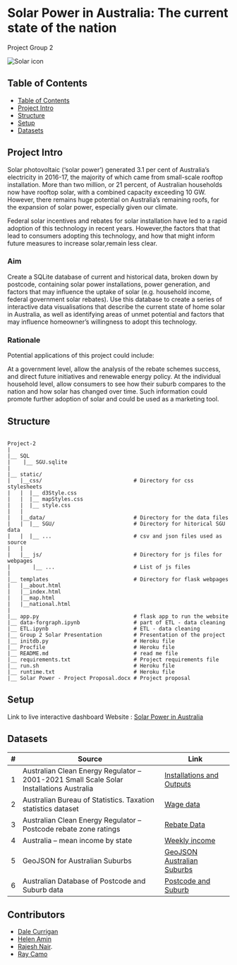 # Solar Power in Australia: The current state of the nation 
Project Group 2 

![Solar icon](static/css/AussieSolar.png)

## Table of Contents

- [Table of Contents](#table-of-contents)
- [Project Intro](#Project-Intro)
- [Structure](#Project-Structure)
- [Setup](#Setup)
- [Datasets](#Datasets)

## Project Intro
Solar photovoltaic (‘solar power’) generated 3.1 per cent of Australia’s electricity in 2016-17, the majority of which came from small-scale rooftop installation. More than two million, or 21 percent, of Australian households now have rooftop solar, with a combined capacity exceeding 10 GW. However, there remains huge potential on Australia’s remaining roofs, for the expansion of solar power, especially given our climate.

Federal solar incentives and rebates for solar installation have led to a rapid adoption of this technology in recent years. However,the factors that that lead to consumers adopting this technology, and how that might inform future measures to increase solar,remain less clear.

### Aim
Create a SQLite database of current and historical data, broken down by postcode, containing solar power installations, power generation, and factors that may influence the uptake of solar (e.g. household income, federal government solar rebates).
Use this database to create a series of interactive data visualisations that describe the current state of home solar in Australia, as well as identifying areas of unmet potential and factors that may influence homeowner’s willingness to adopt this technology.

### Rationale
Potential applications of this project could include:

At a government level, allow the analysis of the rebate schemes success, and direct future initiatives and renewable energy policy.
At the individual household level, allow consumers to see how their suburb compares to the nation and how solar has changed over time. Such information could promote further adoption of solar and could be used as a marketing tool.

## Structure
```

Project-2
|  
|__ SQL
|    |__ SGU.sqlite                      
|
|__ static/                              
|   |__css/                             # Directory for css stylesheets
|   |  |__ d3Style.css                             
|   |  |__ mapStyles.css
|   |  |__ style.css
|   |
|   |__data/                            # Directory for the data files
|   |  |__ SGU/                         # Directory for hitorical SGU data
|   |  |__ ...                          # csv and json files used as source
|   |
|   |__ js/                             # Directory for js files for webpages
|       |__ ...                         # List of js files
|
|__ templates                           # Directory for flask webpages
|   |__about.html
|   |__index.html
|   |__map.html
|   |__national.html
|
|__ app.py                              # flask app to run the website
|__ data-forgraph.ipynb                 # part of ETL - data cleaning
|__ ETL.ipynb                           # ETL - data cleaning
|__ Group 2 Solar Presentation          # Presentation of the project
|__ initdb.py                           # Heroku file
|__ Procfile                            # Heroku file
|__ README.md                           # read me file
|__ requirements.txt                    # Project requirements file
|__ run.sh                              # Heroku file
|__ runtime.txt                         # Heroku file
|__ Solar Power - Project Proposal.docx # Project proposal

```

## Setup

Link to live interactive dashboard Website : [Solar Power in Australia](http://pg2-solar.herokuapp.com/)

## Datasets
| # | Source | Link |
|-|-|-|
| 1 | Australian Clean Energy Regulator – 2001-2021 Small Scale Solar Installations Australia | [Installations and Outputs](http://www.cleanenergyregulator.gov.au/RET/Forms-and-resources/Postcode-data-for-small-scale-installations#Historical-data) |
| 2 | Australian Bureau of Statistics. Taxation statistics dataset | [Wage data](https://data.gov.au/data/dataset/taxation-statistics-postcode-data/resource/b713d037-d9f5-49e5-a492-502cd7b3a15a) |
| 3 | Australian Clean Energy Regulator – Postcode rebate zone ratings | [Rebate Data](http://www.cleanenergyregulator.gov.au/DocumentAssets/Pages/Postcode-zone-ratings-and-postcode-zones-for-solar-panel-systems.aspx) |
| 4 | Australia – mean income by state | [Weekly income](https://www.statista.com/) |
| 5 | GeoJSON for Australian Suburbs | [GeoJSON Australian Suburbs](https://github.com/tonywr71/GeoJson-Data/blob/master/australian-suburbs.geojson)|
| 6 | Australian Database of Postcode and Suburb data | [Postcode and Suburb](https://www.matthewproctor.com/australian_postcodes) |


## Contributors
- [Dale Currigan](https://github.com/dcurrigan)
- [Helen Amin](https://github.com/helenamin)
- [Rajesh Nair](https://github.com/rajeshnair1984).
- [Ray Camo](https://github.com/rfcamo)
